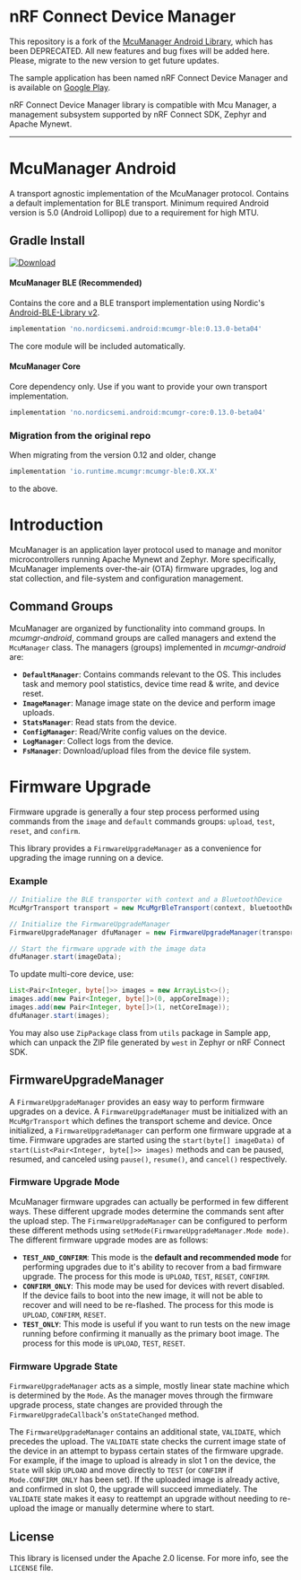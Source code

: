 # nRF Connect Device Manager

This repository is a fork of the [McuManager Android Library](https://github.com/JuulLabs-OSS/mcumgr-android), 
which has been DEPRECATED. All new features and bug fixes will be added here. Please, migrate to the
new version to get future updates.

The sample application has been named nRF Connect Device Manager and is available on 
[Google Play](https://play.google.com/store/apps/details?id=no.nordicsemi.android.nrfconnectdevicemanager).

nRF Connect Device Manager library is compatible with Mcu Manager, a management subsystem supported 
by nRF Connect SDK, Zephyr and Apache Mynewt.

---

# McuManager Android

A transport agnostic implementation of the McuManager protocol. Contains a default implementation for BLE transport.
Minimum required Android version is 5.0 (Android Lollipop) due to a requirement for high MTU.

## Gradle Install

[ ![Download](https://maven-badges.herokuapp.com/maven-central/no.nordicsemi.android/mcumgr-ble/badge.svg?style=plastic) ](https://search.maven.org/search?q=g:no.nordicsemi.android)

#### McuManager BLE (Recommended)
Contains the core and a BLE transport implementation using Nordic's [Android-BLE-Library v2](https://github.com/NordicSemiconductor/Android-BLE-Library). 

```groovy
implementation 'no.nordicsemi.android:mcumgr-ble:0.13.0-beta04'
```

The core module will be included automatically.

#### McuManager Core
Core dependency only. Use if you want to provide your own transport implementation.

```groovy
implementation 'no.nordicsemi.android:mcumgr-core:0.13.0-beta04'
```

### Migration from the original repo

When migrating from the version 0.12 and older, change 
```groovy
implementation 'io.runtime.mcumgr:mcumgr-ble:0.XX.X'
```
to the above.

# Introduction

McuManager is an application layer protocol used to manage and monitor microcontrollers running 
Apache Mynewt and Zephyr. More specifically, McuManager implements over-the-air (OTA) firmware upgrades,
log and stat collection, and file-system and configuration management. 

## Command Groups

McuManager are organized by functionality into command groups. In _mcumgr-android_, command groups 
are called managers and extend the `McuManager` class. The managers (groups) implemented in 
_mcumgr-android_ are:

* **`DefaultManager`**: Contains commands relevant to the OS. This includes task and memory pool 
  statistics, device time read & write, and device reset.
* **`ImageManager`**: Manage image state on the device and perform image uploads.
* **`StatsManager`**: Read stats from the device.
* **`ConfigManager`**: Read/Write config values on the device.
* **`LogManager`**: Collect logs from the device.
* **`FsManager`**: Download/upload files from the device file system.

# Firmware Upgrade

Firmware upgrade is generally a four step process performed using commands from the `image` and 
`default` commands groups: `upload`, `test`, `reset`, and `confirm`.

This library provides a `FirmwareUpgradeManager` as a convenience for upgrading the image running on a device. 

### Example
```java
// Initialize the BLE transporter with context and a BluetoothDevice
McuMgrTransport transport = new McuMgrBleTransport(context, bluetoothDevice);

// Initialize the FirmwareUpgradeManager
FirmwareUpgradeManager dfuManager = new FirmwareUpgradeManager(transport, dfuCallback)

// Start the firmware upgrade with the image data
dfuManager.start(imageData);
```

To update multi-core device, use:
```java
List<Pair<Integer, byte[]>> images = new ArrayList<>();
images.add(new Pair<Integer, byte[]>(0, appCoreImage));
images.add(new Pair<Integer, byte[]>(1, netCoreImage));
dfuManager.start(images);
```
You may also use `ZipPackage` class from `utils` package in Sample app, which can unpack the ZIP file
generated by `west` in Zephyr or nRF Connect SDK.

## FirmwareUpgradeManager

A `FirmwareUpgradeManager` provides an easy way to perform firmware upgrades on a device. 
A `FirmwareUpgradeManager` must be initialized with an `McuMgrTransport` which defines the transport 
scheme and device. Once initialized, a `FirmwareUpgradeManager` can perform one firmware upgrade at a time. 
Firmware upgrades are started using the `start(byte[] imageData)` of `start(List<Pair<Integer, byte[]>> images)`
methods and can be paused, resumed, and canceled using `pause()`, `resume()`, and `cancel()` respectively.

### Firmware Upgrade Mode

McuManager firmware upgrades can actually be performed in few different ways. These different upgrade 
modes determine the commands sent after the upload step. The `FirmwareUpgradeManager` can be 
configured to perform these different methods using `setMode(FirmwareUpgradeManager.Mode mode)`. 
The different firmware upgrade modes are as follows:

* **`TEST_AND_CONFIRM`**: This mode is the **default and recommended mode** for performing upgrades 
  due to it's ability to recover from a bad firmware upgrade. 
  The process for this mode is `UPLOAD`, `TEST`, `RESET`, `CONFIRM`. 
* **`CONFIRM_ONLY`**: This mode may be used for devices with revert disabled. If the device fails
  to boot into the new image, it will not be able to recover and will need to be re-flashed.
  The process for this mode is `UPLOAD`, `CONFIRM`, `RESET`.
* **`TEST_ONLY`**: This mode is useful if you want to run tests on the new image running before 
  confirming it manually as the primary boot image. 
  The process for this mode is `UPLOAD`, `TEST`, `RESET`.

### Firmware Upgrade State

`FirmwareUpgradeManager` acts as a simple, mostly linear state machine which is determined by the `Mode`. 
As the manager moves through the firmware upgrade process, state changes are provided through the 
`FirmwareUpgradeCallback`'s `onStateChanged` method.

The `FirmwareUpgradeManager` contains an additional state, `VALIDATE`, which precedes the upload. 
The `VALIDATE` state checks the current image state of the device in an attempt to bypass certain 
states of the firmware upgrade. For example, if the image to upload is already in slot 1 on the 
device, the `State` will skip `UPLOAD` and move directly to `TEST` (or `CONFIRM` if `Mode.CONFIRM_ONLY` 
has been set). If the uploaded image is already active, and confirmed in slot 0, the upgrade will 
succeed immediately. The `VALIDATE` state makes it easy to reattempt an upgrade without needing to 
re-upload the image or manually determine where to start.

## License

This library is licensed under the Apache 2.0 license. For more info, see the `LICENSE` file.
